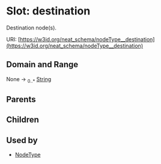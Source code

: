 
# Slot: destination


Destination node(s).

URI: [https://w3id.org/neat_schema/nodeType__destination](https://w3id.org/neat_schema/nodeType__destination)


## Domain and Range

None &#8594;  <sub>0..\*</sub> [String](types/String.md)

## Parents


## Children


## Used by

 * [NodeType](NodeType.md)
